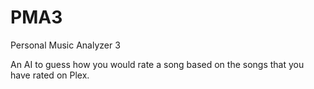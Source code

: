 # PMA3
Personal Music Analyzer 3

An AI to guess how you would rate a song based on the songs that you have rated on Plex.
